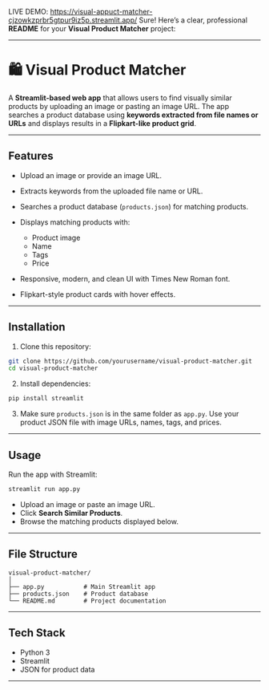 LIVE DEMO:
https://visual-appuct-matcher-cjzowkzprbr5gtpur9iz5p.streamlit.app/
Sure! Here’s a clear, professional **README** for your **Visual Product Matcher** project:

---

# 🛍 Visual Product Matcher

A **Streamlit-based web app** that allows users to find visually similar products by uploading an image or pasting an image URL. The app searches a product database using **keywords extracted from file names or URLs** and displays results in a **Flipkart-like product grid**.

---

## Features

* Upload an image or provide an image URL.
* Extracts keywords from the uploaded file name or URL.
* Searches a product database (`products.json`) for matching products.
* Displays matching products with:

  * Product image
  * Name
  * Tags
  * Price
* Responsive, modern, and clean UI with Times New Roman font.
* Flipkart-style product cards with hover effects.

---



## Installation

1. Clone this repository:

```bash
git clone https://github.com/yourusername/visual-product-matcher.git
cd visual-product-matcher
```

2. Install dependencies:

```bash
pip install streamlit
```

3. Make sure `products.json` is in the same folder as `app.py`.
   Use your product JSON file with image URLs, names, tags, and prices.

---

## Usage

Run the app with Streamlit:

```bash
streamlit run app.py
```

* Upload an image or paste an image URL.
* Click **Search Similar Products**.
* Browse the matching products displayed below.

---

## File Structure

```
visual-product-matcher/
│
├── app.py           # Main Streamlit app
├── products.json    # Product database
└── README.md        # Project documentation
```

---

## Tech Stack

* Python 3
* Streamlit
* JSON for product data

---


